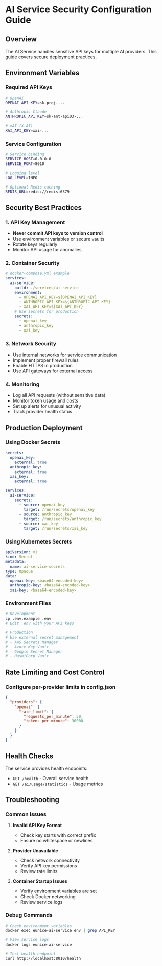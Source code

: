 # AI Service Security Configuration Guide

## Overview

The AI Service handles sensitive API keys for multiple AI providers. This guide covers secure deployment practices.

## Environment Variables

### Required API Keys

```bash
# OpenAI
OPENAI_API_KEY=sk-proj-...

# Anthropic Claude
ANTHROPIC_API_KEY=sk-ant-api03-...

# xAI (X.AI)
XAI_API_KEY=xai-...
```

### Service Configuration

```bash
# Service binding
SERVICE_HOST=0.0.0.0
SERVICE_PORT=8010

# Logging level
LOG_LEVEL=INFO

# Optional Redis caching
REDIS_URL=redis://redis:6379
```

## Security Best Practices

### 1. API Key Management

- **Never commit API keys to version control**
- Use environment variables or secure vaults
- Rotate keys regularly
- Monitor API usage for anomalies

### 2. Container Security

```yaml
# docker-compose.yml example
services:
  ai-service:
    build: ./services/ai-service
    environment:
      - OPENAI_API_KEY=${OPENAI_API_KEY}
      - ANTHROPIC_API_KEY=${ANTHROPIC_API_KEY}
      - XAI_API_KEY=${XAI_API_KEY}
    # Use secrets for production
    secrets:
      - openai_key
      - anthropic_key
      - xai_key
```

### 3. Network Security

- Use internal networks for service communication
- Implement proper firewall rules
- Enable HTTPS in production
- Use API gateways for external access

### 4. Monitoring

- Log all API requests (without sensitive data)
- Monitor token usage and costs
- Set up alerts for unusual activity
- Track provider health status

## Production Deployment

### Using Docker Secrets

```yaml
secrets:
  openai_key:
    external: true
  anthropic_key:
    external: true
  xai_key:
    external: true

services:
  ai-service:
    secrets:
      - source: openai_key
        target: /run/secrets/openai_key
      - source: anthropic_key
        target: /run/secrets/anthropic_key
      - source: xai_key
        target: /run/secrets/xai_key
```

### Using Kubernetes Secrets

```yaml
apiVersion: v1
kind: Secret
metadata:
  name: ai-service-secrets
type: Opaque
data:
  openai-key: <base64-encoded-key>
  anthropic-key: <base64-encoded-key>
  xai-key: <base64-encoded-key>
```

### Environment Files

```bash
# Development
cp .env.example .env
# Edit .env with your API keys

# Production
# Use external secret management
# - AWS Secrets Manager
# - Azure Key Vault  
# - Google Secret Manager
# - HashiCorp Vault
```

## Rate Limiting and Cost Control

### Configure per-provider limits in config.json

```json
{
  "providers": {
    "openai": {
      "rate_limit": {
        "requests_per_minute": 50,
        "tokens_per_minute": 30000
      }
    }
  }
}
```

## Health Checks

The service provides health endpoints:

- `GET /health` - Overall service health
- `GET /ai/usage/statistics` - Usage metrics

## Troubleshooting

### Common Issues

1. **Invalid API Key Format**
   - Check key starts with correct prefix
   - Ensure no whitespace or newlines

2. **Provider Unavailable**
   - Check network connectivity
   - Verify API key permissions
   - Review rate limits

3. **Container Startup Issues**
   - Verify environment variables are set
   - Check Docker networking
   - Review service logs

### Debug Commands

```bash
# Check environment variables
docker exec eunice-ai-service env | grep API_KEY

# View service logs
docker logs eunice-ai-service

# Test health endpoint
curl http://localhost:8010/health
```
